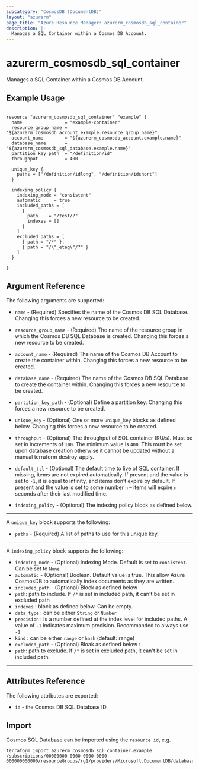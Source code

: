 ```yaml
---
subcategory: "CosmosDB (DocumentDB)"
layout: "azurerm"
page_title: "Azure Resource Manager: azurerm_cosmosdb_sql_container"
description: |-
  Manages a SQL Container within a Cosmos DB Account.
---
```


# azurerm_cosmosdb_sql_container

Manages a SQL Container within a Cosmos DB Account.

## Example Usage

```hcl

resource "azurerm_cosmosdb_sql_container" "example" {
  name                = "example-container"
  resource_group_name = "${azurerm_cosmosdb_account.example.resource_group_name}"
  account_name        = "${azurerm_cosmosdb_account.example.name}"
  database_name       = "${azurerm_cosmosdb_sql_database.example.name}"
  partition_key_path  = "/definition/id"
  throughput          = 400

  unique_key {
    paths = ["/definition/idlong", "/definition/idshort"]
  }

  indexing_policy {
    indexing_mode = "consistent"
    automatic     = true
    included_paths = [
      {
        path    = "/test/?"
        indexes = []
      }
    ]
    excluded_paths = [
      { path = "/*" },
      { path = "/\"_etag\"/?" }
    ]
  }

}

```

## Argument Reference

The following arguments are supported:

* `name` - (Required) Specifies the name of the Cosmos DB SQL Database. Changing this forces a new resource to be created.

* `resource_group_name` - (Required) The name of the resource group in which the Cosmos DB SQL Database is created. Changing this forces a new resource to be created.

* `account_name` - (Required) The name of the Cosmos DB Account to create the container within. Changing this forces a new resource to be created.

* `database_name` - (Required) The name of the Cosmos DB SQL Database to create the container within. Changing this forces a new resource to be created.

* `partition_key_path` - (Optional) Define a partition key. Changing this forces a new resource to be created.

* `unique_key` - (Optional) One or more `unique_key` blocks as defined below. Changing this forces a new resource to be created.

* `throughput` - (Optional) The throughput of SQL container (RU/s). Must be set in increments of `100`. The minimum value is `400`. This must be set upon database creation otherwise it cannot be updated without a manual terraform destroy-apply.

* `default_ttl` - (Optional) The default time to live of SQL container. If missing, items are not expired automatically. If present and the value is set to `-1`, it is equal to infinity, and items don’t expire by default. If present and the value is set to some number `n` – items will expire `n` seconds after their last modified time.

* `indexing_policy` - (Optional) The indexing policy block as defined below.

---
A `unique_key` block supports the following:

* `paths` - (Required) A list of paths to use for this unique key.

---
A `indexing_policy` block supports the following: 

* `indexing_mode` - (Optional) Indexing Mode. Default is set to `consistent`. Can be set to `None`
* `automatic` - (Optional) Boolean. Default value is true. This allow Azure CosmosDB to automatically index documents as they are written.
* `included_path` - (Optional) Block as defined below
* `path`: path to include. If `/*` is set in included path, it can't be set in excluded path
* `indexes` : block as defined below. Can be empty. 
* `data_type` : can be either `String` or `Number`
* `precision` : Is a number defined at the index level for included paths. A value of `-1` indicates maximum precision. Recommanded to always use `-1`
* `kind` : can be either `range` or `hash` (default: range)
* `excluded_path` - (Optional) Bloak as defined below :
* `path`: path to exclude. If `/*` is set in excluded path, it can't be set in included path
---


## Attributes Reference

The following attributes are exported:

* `id` - the Cosmos DB SQL Database ID.

## Import

Cosmos SQL Database can be imported using the `resource id`, e.g.

```shell
terraform import azurerm_cosmosdb_sql_container.example /subscriptions/00000000-0000-0000-0000-000000000000/resourceGroups/rg1/providers/Microsoft.DocumentDB/databaseAccounts/account1/apis/sql/databases/database1/containers/example
```


